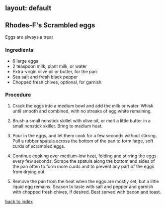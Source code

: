 layout: default
---

## Rhodes-F's Scrambled eggs
Eggs are always a treat 

### Ingredients
- 6 large eggs
- 2 teaspoon milk, plant milk, or water
- Extra-virgin olive oil or butter, for the pan
- Sea salt and fresh black pepper
- Chopped fresh chives, optional, for garnish

### Procedure
1. Crack the eggs into a medium bowl and add the milk or water. Whisk until smooth and combined, with no streaks of egg white remaining.

2. Brush a small nonstick skillet with olive oil, or melt a little butter in a small nonstick skillet. Bring to medium heat.

3. Pour in the eggs, and let them cook for a few seconds without stirring. Pull a rubber spatula across the bottom of the pan to form large, soft curds of scrambled eggs.

4. Continue cooking over medium-low heat, folding and stirring the eggs every few seconds. Scrape the spatula along the bottom and sides of the pan often to form more curds and to prevent any part of the eggs from drying out

5. Remove the pan from the heat when the eggs are mostly set, but a little liquid egg remains. Season to taste with salt and pepper and garnish with chopped fresh chives, if desired. Best served with bacon and toast.  

<!--
Keep this link to return to the index
-->
[back to index](../)